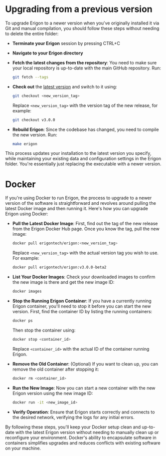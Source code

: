 # Upgrading from a previous version

To upgrade Erigon to a newer version when you've originally installed it via Git and manual compilation, you should follow these steps without needing to delete the entire folder:

* **Terminate your Erigon** session by pressing CTRL+C

* **Navigate to your Erigon directory**

* **Fetch the latest changes from the repository**: You need to make sure your local repository is up-to-date with the main GitHub repository. Run:

    ```bash
    git fetch --tags
    ```

* **Check out** the [latest version](https://github.com/ledgerwatch/erigon/releases) and switch to it using:


    ```bash
    git checkout <new_version_tag>
    ```


    Replace `<new_version_tag>` with the version tag of the new release, for example:

    ```bash
    git checkout v3.0.0
    ```

* **Rebuild Erigon**: Since the codebase has changed, you need to compile the new version. Run:

    ```bash
    make erigon
    ```

This process updates your installation to the latest version you specify, while maintaining your existing data and configuration settings in the Erigon folder. You're essentially just replacing the executable with a newer version.

# Docker
If you're using Docker to run Erigon, the process to upgrade to a newer version of the software is straightforward and revolves around pulling the latest Docker image and then running it. Here's how you can upgrade Erigon using Docker:

* **Pull the Latest Docker Image**: First, find out the tag of the new release from the Erigon Docker Hub page. Once you know the tag, pull the new image:

    ```bash
    docker pull erigontech/erigon:<new_version_tag>
    ```

    Replace `<new_version_tag>` with the actual version tag you wish to use. For example:
    
    ```bash
    docker pull erigontech/erigon:v3.0.0-beta2
    ```


* **List Your Docker Images**: Check your downloaded images to confirm the new image is there and get the new image ID:

    ```bash
    docker images
    ```


* **Stop the Running Erigon Container**: If you have a currently running Erigon container, you'll need to stop it before you can start the new version. First, find the container ID by listing the running containers:

    ```bash
    docker ps
    ```


    Then stop the container using:

    ```bash
    docker stop <container_id>
    ```

    Replace `<container_id>` with the actual ID of the container running Erigon.

* **Remove the Old Container**: (Optional) If you want to clean up, you can remove the old container after stopping it:

    ```bash
    docker rm <container_id>
    ```

* **Run the New Image**: Now you can start a new container with the new Erigon version using the new image ID:

    ```bash
    docker run -it <new_image_id>
    ```

* **Verify Operation**: Ensure that Erigon starts correctly and connects to the desired network, verifying the logs for any initial errors.

By following these steps, you'll keep your Docker setup clean and up-to-date with the latest Erigon version without needing to manually clean up or reconfigure your environment. Docker's ability to encapsulate software in containers simplifies upgrades and reduces conflicts with existing software on your machine.